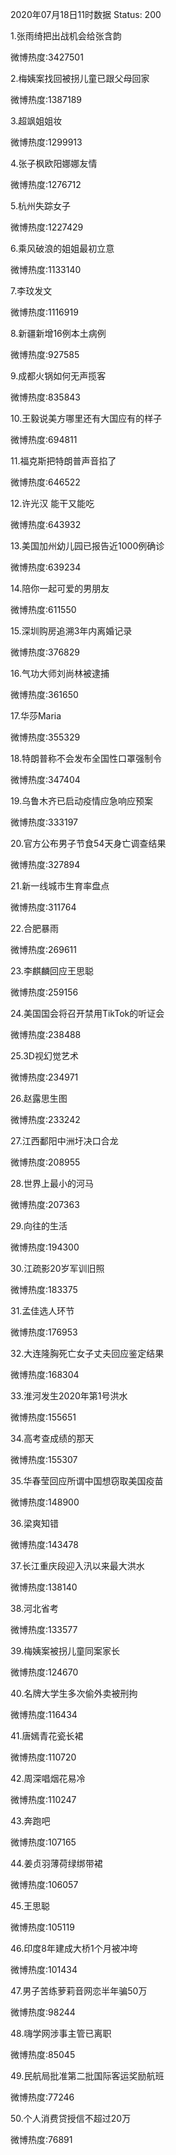 2020年07月18日11时数据
Status: 200

1.张雨绮把出战机会给张含韵

微博热度:3427501

2.梅姨案找回被拐儿童已跟父母回家

微博热度:1387189

3.超飒姐姐妆

微博热度:1299913

4.张子枫欧阳娜娜友情

微博热度:1276712

5.杭州失踪女子

微博热度:1227429

6.乘风破浪的姐姐最初立意

微博热度:1133140

7.李玟发文

微博热度:1116919

8.新疆新增16例本土病例

微博热度:927585

9.成都火锅如何无声揽客

微博热度:835843

10.王毅说美方哪里还有大国应有的样子

微博热度:694811

11.福克斯把特朗普声音掐了

微博热度:646522

12.许光汉 能干又能吃

微博热度:643932

13.美国加州幼儿园已报告近1000例确诊

微博热度:639234

14.陪你一起可爱的男朋友

微博热度:611550

15.深圳购房追溯3年内离婚记录

微博热度:376829

16.气功大师刘尚林被逮捕

微博热度:361650

17.华莎Maria

微博热度:355329

18.特朗普称不会发布全国性口罩强制令

微博热度:347404

19.乌鲁木齐已启动疫情应急响应预案

微博热度:333197

20.官方公布男子节食54天身亡调查结果

微博热度:327894

21.新一线城市生育率盘点

微博热度:311764

22.合肥暴雨

微博热度:269611

23.李麒麟回应王思聪

微博热度:259156

24.美国国会将召开禁用TikTok的听证会

微博热度:238488

25.3D视幻觉艺术

微博热度:234971

26.赵露思生图

微博热度:233242

27.江西鄱阳中洲圩决口合龙

微博热度:208955

28.世界上最小的河马

微博热度:207363

29.向往的生活

微博热度:194300

30.江疏影20岁军训旧照

微博热度:183375

31.孟佳选人环节

微博热度:176953

32.大连隆胸死亡女子丈夫回应鉴定结果

微博热度:168304

33.淮河发生2020年第1号洪水

微博热度:155651

34.高考查成绩的那天

微博热度:155307

35.华春莹回应所谓中国想窃取美国疫苗

微博热度:148900

36.梁爽知错

微博热度:143478

37.长江重庆段迎入汛以来最大洪水

微博热度:138140

38.河北省考

微博热度:133577

39.梅姨案被拐儿童同案家长

微博热度:124670

40.名牌大学生多次偷外卖被刑拘

微博热度:116434

41.唐嫣青花瓷长裙

微博热度:110720

42.周深唱烟花易冷

微博热度:110247

43.奔跑吧

微博热度:107165

44.姜贞羽薄荷绿绑带裙

微博热度:106057

45.王思聪

微博热度:105119

46.印度8年建成大桥1个月被冲垮

微博热度:101434

47.男子苦练萝莉音网恋半年骗50万

微博热度:98244

48.嗨学网涉事主管已离职

微博热度:85045

49.民航局批准第二批国际客运奖励航班

微博热度:77246

50.个人消费贷授信不超过20万

微博热度:76891

